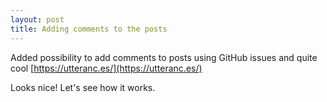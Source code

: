 ```yaml
---
layout: post
title: Adding comments to the posts
---
```


Added possibility to add comments to posts using GitHub issues and quite cool [https://utteranc.es/](https://utteranc.es/)

Looks nice! Let's see how it works.
